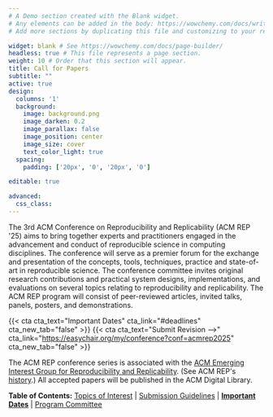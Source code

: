 ```yaml
---
# A Demo section created with the Blank widget.
# Any elements can be added in the body: https://wowchemy.com/docs/writing-markdown-latex/
# Add more sections by duplicating this file and customizing to your requirements.

widget: blank # See https://wowchemy.com/docs/page-builder/
headless: true # This file represents a page section.
weight: 10 # Order that this section will appear.
title: Call for Papers
subtitle: ""
active: true
design:
  columns: '1'
  background:
    image: background.png
    image_darken: 0.2
    image_parallax: false
    image_position: center
    image_size: cover
    text_color_light: true
  spacing:
    padding: ['20px', '0', '20px', '0']

editable: true

advanced:
  css_class: 
---
```


The 3rd ACM Conference on Reproducibility and Replicability (ACM REP '25) aims to bring together experts and practitioners engaged in the advancement and conduct of reproducible science in computing disciplines. The conference will serve as a premier forum for the exchange and presentation of the concepts, tools, techniques, practice and state-of-art in reproducible science. The conference committee invites original research contributions and practical system designs, implementations, and evaluations on several topics relating to reproducibility and replicability. The ACM REP program will consist of peer-reviewed articles, invited talks, panels, posters, and demonstrations. 

{{< cta cta_text="Important Dates" cta_link="#deadlines" cta_new_tab="false" >}}
{{< cta cta_text="Submit Revision -->" cta_link="https://easychair.org/my/conference?conf=acmrep2025" cta_new_tab="false" >}}

The ACM REP conference series is associated with the [ACM Emerging Interest Group for Reproducibility and Replicability](https://reproducibility.acm.org/). (See ACM REP's [history](https://acm-rep.github.io/history).) All accepted papers will be published in the ACM Digital Library.

**Table of Contents:** [Topics of Interest](#topics) | [Submission Guidelines](#submissions) | [**Important Dates**](#deadlines) | [Program Committee](#pc)
